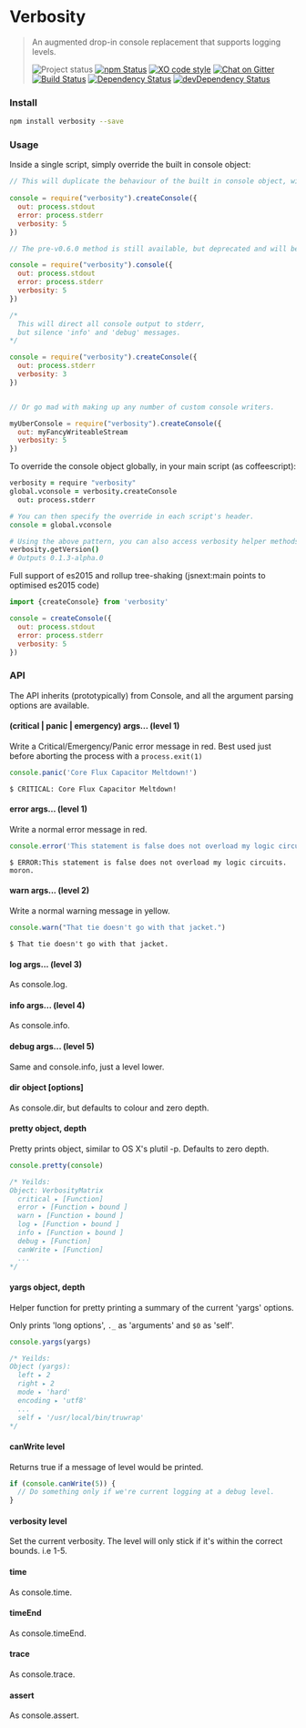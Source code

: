 # Verbosity  
>An augmented drop-in console replacement that supports logging levels. 
>
>![Project status][project-badge]
[![npm Status][npm-badge]][npm]
[![XO code style][xo-badge]][xo]
[![Chat on Gitter][gitter-badge]][gitter]  
[![Build Status][build-badge]][travis]
[![Dependency Status][david-badge]][david]
[![devDependency Status][david-dev-badge]][david-dev]

### Install

```sh
npm install verbosity --save
```

### Usage

Inside a single script, simply override the built in console object:

```js
// This will duplicate the behaviour of the built in console object, with added logging levels.
	
console = require("verbosity").createConsole({
  out: process.stdout
  error: process.stderr
  verbosity: 5
})

// The pre-v0.6.0 method is still available, but deprecated and will be removed in v1.0.0.

console = require("verbosity").console({
  out: process.stdout
  error: process.stderr
  verbosity: 5
})

/* 
  This will direct all console output to stderr,
  but silence 'info' and 'debug' messages.
*/

console = require("verbosity").createConsole({
  out: process.stderr
  verbosity: 3
})


// Or go mad with making up any number of custom console writers.

myUberConsole = require("verbosity").createConsole({
  out: myFancyWriteableStream
  verbosity: 5
})
```

To override the console object globally, in your main script (as coffeescript):

```coffee
verbosity = require "verbosity"
global.vconsole = verbosity.createConsole
  out: process.stderr

# You can then specify the override in each script's header.
console = global.vconsole

# Using the above pattern, you can also access verbosity helper methods.
verbosity.getVersion()
# Outputs 0.1.3-alpha.0
```

Full support of es2015 and rollup tree-shaking (jsnext:main points to optimised es2015 code)

```js
import {createConsole} from 'verbosity'

console = createConsole({
  out: process.stdout
  error: process.stderr
  verbosity: 5
})

```

### API

The API inherits (prototypically) from Console, and all the argument parsing options are available.

#### (critical | panic | emergency) args... (level 1)

Write a Critical/Emergency/Panic error message in red. Best used just before aborting the process with a `process.exit(1)`

```js
console.panic('Core Flux Capacitor Meltdown!')
```

    $ CRITICAL: Core Flux Capacitor Meltdown!

#### error args... (level 1)

Write a normal error message in red.

```js
console.error('This statement is false does not overload my logic circuits. moron.')
```

    $ ERROR:This statement is false does not overload my logic circuits. moron.

#### warn args... (level 2)

Write a normal warning message in yellow.

```js
console.warn("That tie doesn't go with that jacket.")
```

    $ That tie doesn't go with that jacket.

#### log args... (level 3)

As console.log.

#### info args... (level 4)

As console.info.

#### debug args... (level 5)

Same and console.info, just a level lower.

#### dir object [options]

As console.dir, but defaults to colour and zero depth.

#### pretty object, depth

Pretty prints object, similar to OS X's plutil -p. Defaults to zero depth.

```js
console.pretty(console)

/* Yeilds:
Object: VerbosityMatrix
  critical ▸ [Function]
  error ▸ [Function ▸ bound ]
  warn ▸ [Function ▸ bound ]
  log ▸ [Function ▸ bound ]
  info ▸ [Function ▸ bound ]
  debug ▸ [Function]
  canWrite ▸ [Function]
  ...
*/
```

#### yargs object, depth

Helper function for pretty printing a summary of the current 'yargs' options.

Only prints 'long options', `._` as 'arguments' and `$0` as 'self'.

```js
console.yargs(yargs)

/* Yeilds:
Object (yargs):
  left ▸ 2
  right ▸ 2
  mode ▸ 'hard'
  encoding ▸ 'utf8'
  ...
  self ▸ '/usr/local/bin/truwrap'
*/
```

#### canWrite level

Returns true if a message of level would be printed.

```js
if (console.canWrite(5)) {
  // Do something only if we're current logging at a debug level.
}
```

#### verbosity level

Set the current verbosity. The level will only stick if it's within the correct bounds. i.e 1-5.

#### time

As console.time.

#### timeEnd

As console.timeEnd.

#### trace

As console.trace.

#### assert

As console.assert.

[project-badge]: http://img.shields.io/badge/status-beta-blue.svg?style=flat
[build-badge]: http://img.shields.io/travis/MarkGriffiths/verbosity.svg?branch=master&style=flat
[david-badge]: http://img.shields.io/david/MarkGriffiths/verbosity.svg?style=flat
[david-dev-badge]: http://img.shields.io/david/dev/MarkGriffiths/verbosity.svg?style=flat
[npm-badge]: https://img.shields.io/npm/v/verbosity.svg?style=flat
[xo-badge]: https://img.shields.io/badge/code_style-XO-5ed9c7.svg
[gitter-badge]: https://badges.gitter.im/MarkGriffiths/help.svg

[travis]: https://travis-ci.org/MarkGriffiths/verbosity
[david]: https://david-dm.org/MarkGriffiths/verbosity
[david-dev]: https://david-dm.org/MarkGriffiths/verbosity#info=devDependencies
[npm]: https://www.npmjs.com/package/verbosity
[xo]: https://github.com/sindresorhus/xo
[gitter]: https://gitter.im/MarkGriffiths/help?utm_source=badge&utm_medium=badge&utm_campaign=pr-badge&utm_content=badge

